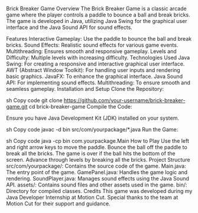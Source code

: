Brick Breaker Game
Overview
The Brick Breaker Game is a classic arcade game where the player controls a paddle to bounce a ball and break bricks. The game is developed in Java, utilizing Java Swing for the graphical user interface and the Java Sound API for sound effects.

Features
Interactive Gameplay: Use the paddle to bounce the ball and break bricks.
Sound Effects: Realistic sound effects for various game events.
Multithreading: Ensures smooth and responsive gameplay.
Levels and Difficulty: Multiple levels with increasing difficulty.
Technologies Used
Java Swing: For creating a responsive and interactive graphical user interface.
AWT (Abstract Window Toolkit): For handling user inputs and rendering basic graphics.
JavaFX: To enhance the graphical interface.
Java Sound API: For implementing sound effects.
Multithreading: To ensure smooth and seamless gameplay.
Installation and Setup
Clone the Repository:

sh
Copy code
git clone https://github.com/your-username/brick-breaker-game.git
cd brick-breaker-game
Compile the Code:

Ensure you have Java Development Kit (JDK) installed on your system.

sh
Copy code
javac -d bin src/com/yourpackage/*.java
Run the Game:

sh
Copy code
java -cp bin com.yourpackage.Main
How to Play
Use the left and right arrow keys to move the paddle.
Bounce the ball off the paddle to break all the bricks.
The game is over if the ball hits the bottom of the screen.
Advance through levels by breaking all the bricks.
Project Structure
src/com/yourpackage/: Contains the source code of the game.
Main.java: The entry point of the game.
GamePanel.java: Handles the game logic and rendering.
SoundPlayer.java: Manages sound effects using the Java Sound API.
assets/: Contains sound files and other assets used in the game.
bin/: Directory for compiled classes.
Credits
This game was developed during my Java Developer Internship at Motion Cut. Special thanks to the team at Motion Cut for their support and guidance.

